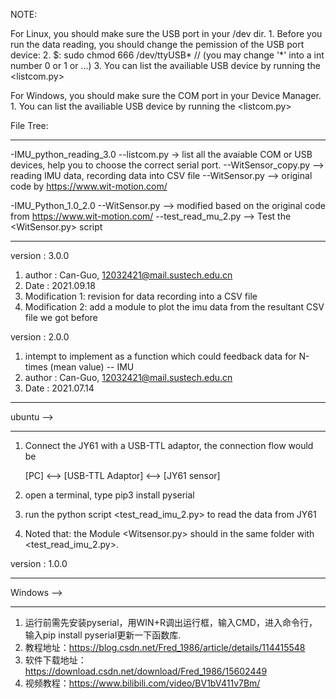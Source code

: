 NOTE:

For Linux, you should make sure the USB port in your /dev dir.
    1. Before you run the data reading, you should change the pemission of the USB port device:
    2. $: sudo chmod 666 /dev/ttyUSB*      // (you may change '*' into a int number 0 or 1 or ...)
    3. You can list the availiable USB device by running the <listcom.py>

For Windows, you should make sure the COM port in your Device Manager.
    1. You can list the availiable USB device by running the <listcom.py>

File Tree:
**********************************************************************************************************
-IMU_python_reading_3.0
    --listcom.py  ->  list all the avaiable COM or USB devices, help you to choose the correct serial port.
    --WitSensor_copy.py  --> reading IMU data, recording data into CSV file
    --WitSensor.py --> original code by https://www.wit-motion.com/

-IMU_Python_1.0_2.0
    --WitSensor.py --> modified based on the original code from https://www.wit-motion.com/
    --test_read_mu_2.py --> Test the <WitSensor.py> script
**********************************************************************************************************

version : 3.0.0

1. author : Can-Guo, 12032421@mail.sustech.edu.cn
2. Date : 2021.09.18
3. Modification 1: revision for data recording into a CSV file
4. Modification 2: add a module to plot the imu data from the resultant CSV file we got before

version : 2.0.0
1. intempt to implement as a function which could feedback data for N-times (mean value) -- IMU
2. author : Can-Guo, 12032421@mail.sustech.edu.cn
3. Date : 2021.07.14


**********************************************************************************************************
ubuntu -->
**********************************************************************************************************


1. Connect the JY61 with a USB-TTL adaptor, the connection flow would be

    [PC] <--> [USB-TTL Adaptor] <--> [JY61 sensor]
    
2. open a terminal, type
pip3 install pyserial
3. run the python script <test_read_imu_2.py> to read the data from JY61
4. Noted that: the Module <Witsensor.py> should in the same folder with <test_read_imu_2.py>.


version : 1.0.0 

**********************************************************************************************************
Windows -->
**********************************************************************************************************

1. 运行前需先安装pyserial，用WIN+R调出运行框，输入CMD，进入命令行，输入pip install pyserial更新一下函数库.
2. 教程地址：https://blog.csdn.net/Fred_1986/article/details/114415548
3. 软件下载地址：https://download.csdn.net/download/Fred_1986/15602449
4. 视频教程：https://www.bilibili.com/video/BV1bV411v7Bm/


